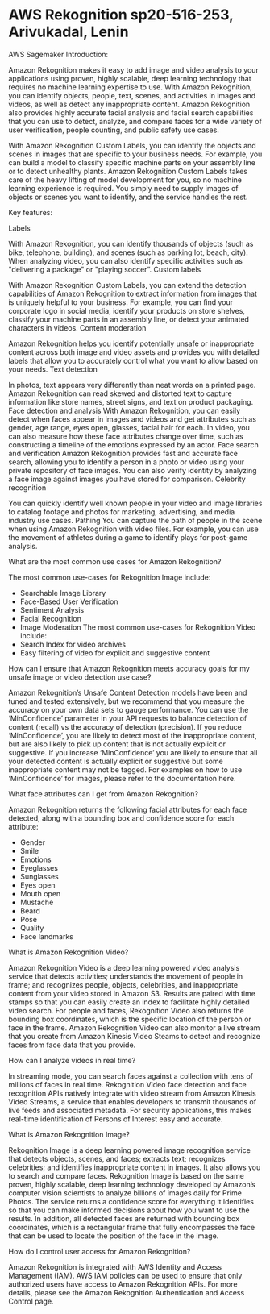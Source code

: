# AWS Rekognition sp20-516-253, Arivukadal, Lenin

AWS Sagemaker Introduction:

Amazon Rekognition makes it easy to add image and video analysis to your applications using proven, highly scalable, deep learning technology that requires no machine learning expertise to use. With Amazon Rekognition, you can identify objects, people, text, scenes, and activities in images and videos, as well as detect any inappropriate content. Amazon Rekognition also provides highly accurate facial analysis and facial search capabilities that you can use to detect, analyze, and compare faces for a wide variety of user verification, people counting, and public safety use cases.

With Amazon Rekognition Custom Labels, you can identify the objects and scenes in images that are specific to your business needs. For example, you can build a model to classify specific machine parts on your assembly line or to detect unhealthy plants. Amazon Rekognition Custom Labels takes care of the heavy lifting of model development for you, so no machine learning experience is required. You simply need to supply images of objects or scenes you want to identify, and the service handles the rest.


Key features:

Labels

With Amazon Rekognition, you can identify thousands of objects (such as bike, telephone, building), and scenes (such as parking lot, beach, city). When analyzing video, you can also identify specific activities such as "delivering a package" or "playing soccer”.
Custom labels

With Amazon Rekognition Custom Labels, you can extend the detection capabilities of Amazon Rekognition to extract information from images that is uniquely helpful to your business. For example, you can find your corporate logo in social media, identify your products on store shelves, classify your machine parts in an assembly line, or detect your animated characters in videos.
Content moderation

Amazon Rekognition helps you identify potentially unsafe or inappropriate content across both image and video assets and provides you with detailed labels that allow you to accurately control what you want to allow based on your needs.
Text detection

In photos, text appears very differently than neat words on a printed page. Amazon Rekognition can read skewed and distorted text to capture information like store names, street signs, and text on product packaging.
Face detection and analysis
With Amazon Rekognition, you can easily detect when faces appear in images and videos and get attributes such as gender, age range, eyes open, glasses, facial hair for each. In video, you can also measure how these face attributes change over time, such as constructing a timeline of the emotions expressed by an actor.
Face search and verification
Amazon Rekognition provides fast and accurate face search, allowing you to identify a person in a photo or video using your private repository of face images. You can also verify identity by analyzing a face image against images you have stored for comparison.
Celebrity recognition

You can quickly identify well known people in your video and image libraries to catalog footage and photos for marketing, advertising, and media industry use cases.
Pathing
You can capture the path of people in the scene when using Amazon Rekognition with video files. For example, you can use the movement of athletes during a game to identify plays for post-game analysis. 

What are the most common use cases for Amazon Rekognition?

The most common use-cases for Rekognition Image include:

* Searchable Image Library
* Face-Based User Verification
* Sentiment Analysis
* Facial Recognition
* Image Moderation
The most common use-cases for Rekognition Video include:
* Search Index for video archives
* Easy filtering of video for explicit and suggestive content

How can I ensure that Amazon Rekognition meets accuracy goals for my unsafe image or video detection use case?

Amazon Rekognition’s Unsafe Content Detection models have been and tuned and tested extensively, but we recommend that you measure the accuracy on your own data sets to gauge performance.
You can use the ‘MinConfidence’ parameter in your API requests to balance detection of content (recall) vs the accuracy of detection (precision). If you reduce ‘MinConfidence’, you are likely to detect most of the inappropriate content, but are also likely to pick up content that is not actually explicit or suggestive. If you increase ‘MinConfidence’ you are likely to ensure that all your detected content is actually explicit or suggestive but some inappropriate content may not be tagged. For examples on how to use ‘MinConfidence’ for images, please refer to the documentation here.

What face attributes can I get from Amazon Rekognition?

Amazon Rekognition returns the following facial attributes for each face detected, along with a bounding box and confidence score for each attribute:
* Gender
* Smile
* Emotions
* Eyeglasses
* Sunglasses
* Eyes open
* Mouth open
* Mustache
* Beard
* Pose
* Quality
* Face landmarks

What is Amazon Rekognition Video?

Amazon Rekognition Video is a deep learning powered video analysis service that detects activities; understands the movement of people in frame; and recognizes people, objects, celebrities, and inappropriate content from your video stored in Amazon S3. Results are paired with time stamps so that you can easily create an index to facilitate highly detailed video search. For people and faces, Rekognition Video also returns the bounding box coordinates, which is the specific location of the person or face in the frame.
Amazon Rekognition Video can also monitor a live stream that you create from Amazon Kinesis Video Steams to detect and recognize faces from face data that you provide. 

How can I analyze videos in real time?  

In streaming mode, you can search faces against a collection with tens of millions of faces in real time. Rekognition Video face detection and face recognition APIs natively integrate with video stream from Amazon Kinesis Video Streams, a service that enables developers to transmit thousands of live feeds and associated metadata. For security applications, this makes real-time identification of Persons of Interest easy and accurate. 

What is Amazon Rekognition Image?

Rekognition Image is a deep learning powered image recognition service that detects objects, scenes, and faces; extracts text; recognizes celebrities; and identifies inappropriate content in images. It also allows you to search and compare faces. Rekognition Image is based on the same proven, highly scalable, deep learning technology developed by Amazon’s computer vision scientists to analyze billions of images daily for Prime Photos. The service returns a confidence score for everything it identifies so that you can make informed decisions about how you want to use the results. In addition, all detected faces are returned with bounding box coordinates, which is a rectangular frame that fully encompasses the face that can be used to locate the position of the face in the image.

How do I control user access for Amazon Rekognition?

Amazon Rekognition is integrated with AWS Identity and Access Management (IAM). AWS IAM policies can be used to ensure that only authorized users have access to Amazon Rekognition APIs. For more details, please see the Amazon Rekognition Authentication and Access Control page.




